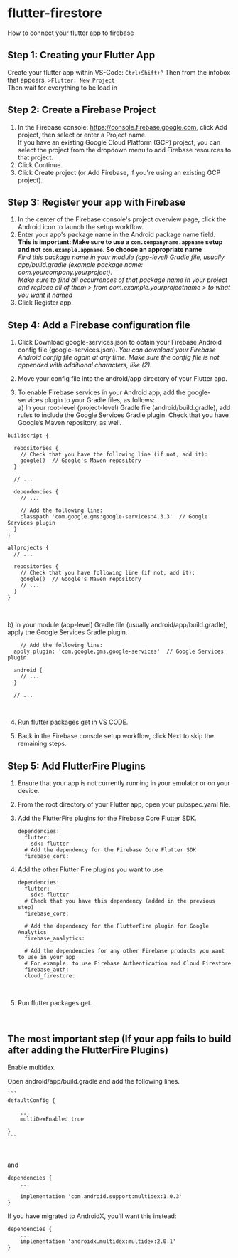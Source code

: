 # flutter-firestore
How to connect your flutter app to firebase

## Step 1: Creating your Flutter App
Create your flutter app within VS-Code: ```Ctrl+Shift+P``` Then from the infobox that appears, ```>Flutter: New Project``` </br>
Then wait for everything to be load in

## Step 2: Create a Firebase Project
1. In the Firebase console: https://console.firebase.google.com, click Add project, then select or enter a Project name. </br>
If you have an existing Google Cloud Platform (GCP) project, you can select the project from the dropdown menu to add Firebase resources to that project. </br>
2. Click Continue. </br>
3. Click Create project (or Add Firebase, if you're using an existing GCP project).

## Step 3: Register your app with Firebase
1. In the center of the Firebase console's project overview page, click the Android icon to launch the setup workflow. </br>
2. Enter your app's package name in the Android package name field. <br>
**This is important: Make sure to use a ```com.companyname.appname``` setup and not ```com.example.appname```. So choose an appropriate name** </br>
*Find this package name in your module (app-level) Gradle file, usually app/build.gradle (example package name: com.yourcompany.yourproject). </br>
Make sure to find all occurrences of that package name in your project and replace all of them > from com.example.yourprojectname > to what you want it named <br>*
3. Click Register app.

## Step 4: Add a Firebase configuration file

1. Click Download google-services.json to obtain your Firebase Android config file (google-services.json).
 *You can download your Firebase Android config file again at any time.
 Make sure the config file is not appended with additional characters, like (2).* <br>

2. Move your config file into the android/app directory of your Flutter app. <br>

3. To enable Firebase services in your Android app, add the google-services plugin to your Gradle files, as follows: <br>
  a) In your root-level (project-level) Gradle file (android/build.gradle), add rules to include the Google Services Gradle plugin. Check that you have Google’s Maven repository, as well. 
  ```
  buildscript {

    repositories {
      // Check that you have the following line (if not, add it):
      google()  // Google's Maven repository
    }

    // ...

    dependencies {
      // ...

      // Add the following line:
      classpath 'com.google.gms:google-services:4.3.3'  // Google Services plugin
    }
}

allprojects {
    // ...

    repositories {
      // Check that you have following line (if not, add it):
      google()  // Google's Maven repository
      // ...
    }
}
 ```

  <br>
  
 b) In your module (app-level) Gradle file (usually android/app/build.gradle), apply the Google Services Gradle plugin. <br>
  ```
      // Add the following line:
    apply plugin: 'com.google.gms.google-services'  // Google Services plugin

    android {
      // ...
    }

    // ...

  ```
  <br>

4. Run flutter packages get in VS CODE.


5. Back in the Firebase console setup workflow, click Next to skip the remaining steps.


## Step 5: Add FlutterFire Plugins

1. Ensure that your app is not currently running in your emulator or on your device. <br>

2. From the root directory of your Flutter app, open your pubspec.yaml file.

3. Add the FlutterFire plugins for the Firebase Core Flutter SDK.
      ```
      dependencies:
        flutter:
          sdk: flutter
        # Add the dependency for the Firebase Core Flutter SDK
        firebase_core: 

      ```
      
4. Add the other Flutter Fire plugins you want to use <br>
     ```
     dependencies:
       flutter:
         sdk: flutter
       # Check that you have this dependency (added in the previous step)
       firebase_core:

       # Add the dependency for the FlutterFire plugin for Google Analytics
       firebase_analytics: 

       # Add the dependencies for any other Firebase products you want to use in your app
       # For example, to use Firebase Authentication and Cloud Firestore
       firebase_auth: 
       cloud_firestore:

     ```
     <br>

5. Run flutter packages get.
<br>


## The most important step (If your app fails to build after adding the FlutterFire Plugins)

Enable multidex.
<br>

Open android/app/build.gradle and add the following lines. 
<br>

    ```
    defaultConfig {
    
        ...
        multiDexEnabled true
        
    }
    ```
    
<br>

and

```
dependencies {
    ...

    implementation 'com.android.support:multidex:1.0.3'
}
```


If you have migrated to AndroidX, you'll want this instead:
```
dependencies {
    ...
    implementation 'androidx.multidex:multidex:2.0.1'
}
```

<br>

